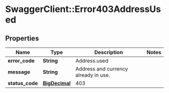 # SwaggerClient::Error403AddressUsed

## Properties
Name | Type | Description | Notes
------------ | ------------- | ------------- | -------------
**error_code** | **String** | Address.used | 
**message** | **String** | Address and currency already in use. | 
**status_code** | [**BigDecimal**](BigDecimal.md) | 403 | 

